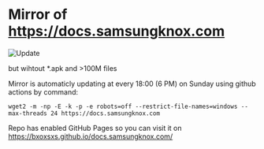 # Mirror of https://docs.samsungknox.com
![Update](https://byob.yarr.is/BxOxSxS/docs.samsungknox.com/Update)

but wihtout *.apk and >100M files 

Mirror is automaticly updating at every 18:00 (6 PM) on Sunday using github actions by command:

`wget2 -m -np -E -k -p -e robots=off --restrict-file-names=windows --max-threads 24 https://docs.samsungknox.com`

Repo has enabled GitHub Pages so you can visit it on https://bxoxsxs.github.io/docs.samsungknox.com/
